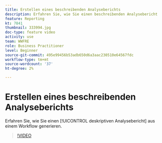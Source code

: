 ```yaml
---
title: Erstellen eines beschreibenden Analyseberichts
description: Erfahren Sie, wie Sie einen beschreibenden Analysebericht aus einem Workflow in Adobe Campaign V8 generieren.
feature: Reporting
kt: 7841
thumbnail: 333994.jpg
doc-type: feature video
activity: use
team: WWFRE
role: Business Practitioner
level: Beginner
source-git-commit: 495e99456b53adb650d6a3aac230510e64567fdc
workflow-type: tm+mt
source-wordcount: '37'
ht-degree: 2%

---
```



# Erstellen eines beschreibenden Analyseberichts

Erfahren Sie, wie Sie einen [!UICONTROL deskriptiven Analysebericht] aus einem Workflow generieren.

>[!VIDEO](https://video.tv.adobe.com/v/333994?quality=12)
